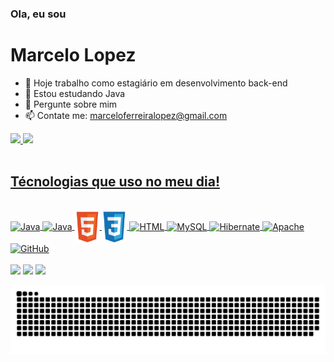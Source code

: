 ### Ola, eu sou

<h1 font-family="Arial">Marcelo Lopez</h1>


- 🔭 Hoje trabalho como estagiário em desenvolvimento back-end
- 🌱 Estou estudando Java
- 💬 Pergunte sobre mim
- 📫 Contate me: marceloferreiralopez@gmail.com

<div allign="center">
  <a href="https://github.com/MarceloFLopez">
  <img height="180em" src="https://github-readme-stats.vercel.app/api?username=MarceloFLopez&show_icons=true&theme=gotham&include_all_commits=true&count_private=true"/>
  <img height="180em" src="https://github-readme-stats.vercel.app/api/top-langs/?username=MarceloFLopez&layout=compact&langs_count=7&theme=gotham"/>
</div><br>
 <div><h2>Técnologias que uso no meu dia!</h2></div>
  <div style="display: inline_block"><br>  
  <img align="center" alt="Java" height="40" width="60" src="https://cdn.jsdelivr.net/gh/devicons/devicon/icons/c/c-original.svg">
  <img align="center" alt="Java" height="50" width="60" src="https://cdn.jsdelivr.net/gh/devicons/devicon/icons/java/java-original.svg">
  <img align="center" alt="HTML" height="50" width="40" src="https://raw.githubusercontent.com/devicons/devicon/master/icons/html5/html5-original.svg">
  <img align="center" alt="CSS" height="50" width="40" src="https://raw.githubusercontent.com/devicons/devicon/master/icons/css3/css3-original.svg">
   <img align="center" alt="HTML" height="50" width="40" src="https://cdn.jsdelivr.net/gh/devicons/devicon/icons/javascript/javascript-original.svg">
  <img align="center" alt="MySQL" height="80" width="100" src="https://cdn.jsdelivr.net/gh/devicons/devicon/icons/mysql/mysql-original-wordmark.svg">
  <img align="center" alt="Hibernate" height="70" width="120" src="https://www.vectorlogo.zone/logos/hibernate/hibernate-ar21.svg">
  <img align="center" alt="Apache" height="70" width="120" src="https://www.vectorlogo.zone/logos/apache/apache-official.svg">
  <img align="center" alt="GitHub" height="70" width="120" src="https://cdn.jsdelivr.net/gh/devicons/devicon/icons/github/github-original-wordmark.svg">
     
          
</div>  
<br>
<div >
  <a href="https://instagram.com/marceloferreiralopez" target="_blank"><img src="https://img.shields.io/badge/-Instagram-%23E4405F?style=for-the-badge&logo=instagram&logoColor=white" target="_blank"></a>
  <a href = "mailto:marceloferreiralopez@gmail.com"><img src="https://img.shields.io/badge/-Gmail-%23333?style=for-the-badge&logo=gmail&logoColor=white" target="_blank"></a>
  <a href="https://www.linkedin.com/in/marcelo-ferreira-lopez-180970a8/" target="_blank"><img src="https://img.shields.io/badge/-LinkedIn-%230077B5?style=for-the-badge&logo=linkedin&logoColor=white" target="_blank"></a> 
</div>


<div>

  ![Snake animation](https://raw.githubusercontent.com/Platane/snk/output/github-contribution-grid-snake.svg)
</div>
          
